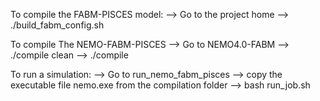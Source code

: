 To compile the FABM-PISCES model:
--> Go to the project home 
--> ./build_fabm_config.sh

To compile The NEMO-FABM-PISCES 
--> Go to NEMO4.0-FABM
--> ./compile clean
--> ./compile

To run a simulation:
--> Go to run_nemo_fabm_pisces
--> copy the executable file nemo.exe from the compilation folder 
--> bash run_job.sh
